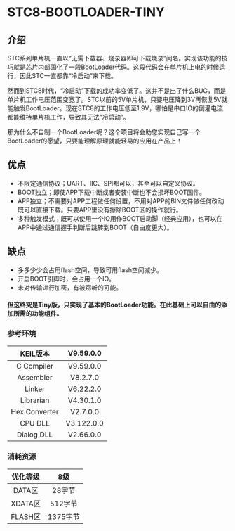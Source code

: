 # STC8-BOOTLOADER-TINY

## 介绍
STC系列单片机一直以“无需下载器、烧录器即可下载烧录”闻名。实现该功能的技巧就是芯片内部固化了一段BootLoader代码。这段代码会在单片机上电的时候运行，因此STC一直都靠“冷启动”来下载。

然而到STC8时代，“冷启动”下载的成功率变低了。这并不是出了什么BUG，而是单片机工作电压范围变宽了。STC以前的5V单片机，只要电压降到3V再恢复5V就能触发BootLoader。现在STC8的工作电压低至1.9V，哪怕是串口IO的倒灌电流都能维持单片机工作，导致其无法“冷启动”。

那为什么不自制一个BootLoader呢？这个项目将会助您实现自己写一个BootLoader的愿望，只要能理解原理就能轻易的应用在产品上！

## 优点
* 不限定通信协议；UART、IIC、SPI都可以，甚至可以自定义协议。
* BOOT独立；即使APP下载中断或者安装中断也不会损坏BOOT固件。
* APP独立；不需要对APP工程做任何设置，不用对APP的BIN文件做任何改动既可以直接下载。只要APP里没有擦除BOOT区的操作就行。
* 多种触发模式；既可以使用一个IO用作BOOT启动脚（经典应用），也可以在APP中通过通信握手判断后跳转到BOOT（自由度更大）。

## 缺点
* 多多少少会占用flash空间，导致可用flash空间减少。
* 开启BOOT引脚时，会占用一个IO。
* 未对传输进行加密，有被窃听的可能。

#### 但这终究是Tiny版，只实现了基本的BootLoader功能。在此基础上可以自由的添加所需的功能组件。

### 参考环境

| KEIL版本  | V9.59.0.0  |
| :------------: | :------------: |
| C Compiler  | V9.59.0.0  |
| Assembler  | V8.2.7.0  |
| Linker  | V6.22.2.0  |
| Librarian  | V4.30.1.0  |
| Hex Converter  | V2.7.0.0  |
| CPU DLL  | V3.122.0.0  |
| Dialog DLL  | V2.66.0.0  |

### 消耗资源

| 优化等级  | 8级  |
| :------------: | :------------: |
| DATA区  | 28字节  |
| XDATA区 | 512字节  |
| FLASH区  | 1375字节  |
